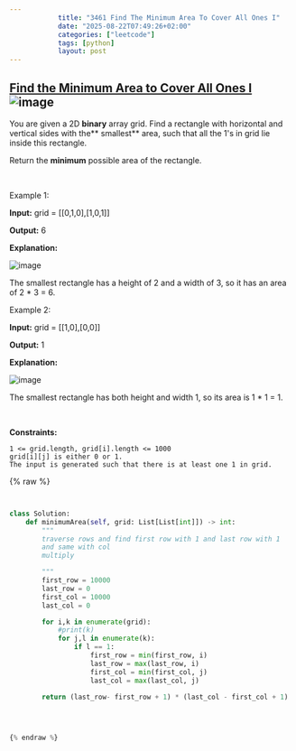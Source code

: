 ```yaml
---
            title: "3461 Find The Minimum Area To Cover All Ones I"
            date: "2025-08-22T07:49:26+02:00"
            categories: ["leetcode"]
            tags: [python]
            layout: post
---
```

            
## [Find the Minimum Area to Cover All Ones I](https://leetcode.com/problems/find-the-minimum-area-to-cover-all-ones-i) ![image](https://img.shields.io/badge/Difficulty-Medium-orange)

You are given a 2D **binary** array grid. Find a rectangle with horizontal and vertical sides with the** smallest** area, such that all the 1's in grid lie inside this rectangle.

Return the **minimum** possible area of the rectangle.

 

Example 1:

**Input:** grid = [[0,1,0],[1,0,1]]

**Output:** 6

**Explanation:**

![image](https://assets.leetcode.com/uploads/2024/05/08/examplerect0.png)

The smallest rectangle has a height of 2 and a width of 3, so it has an area of 2 * 3 = 6.

Example 2:

**Input:** grid = [[1,0],[0,0]]

**Output:** 1

**Explanation:**

![image](https://assets.leetcode.com/uploads/2024/05/08/examplerect1.png)

The smallest rectangle has both height and width 1, so its area is 1 * 1 = 1.

 

**Constraints:**

	1 <= grid.length, grid[i].length <= 1000
	grid[i][j] is either 0 or 1.
	The input is generated such that there is at least one 1 in grid.

{% raw %}


````python


class Solution:
    def minimumArea(self, grid: List[List[int]]) -> int:
        """
        traverse rows and find first row with 1 and last row with 1
        and same with col
        multiply

        """
        first_row = 10000
        last_row = 0
        first_col = 10000
        last_col = 0

        for i,k in enumerate(grid):
            #print(k)
            for j,l in enumerate(k):
                if l == 1:
                    first_row = min(first_row, i)
                    last_row = max(last_row, i)
                    first_col = min(first_col, j)
                    last_col = max(last_col, j)
        
        return (last_row- first_row + 1) * (last_col - first_col + 1)

        


{% endraw %}
